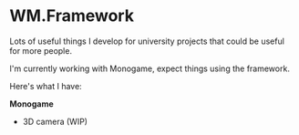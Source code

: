 # WM.Framework

Lots of useful things I develop for university projects that could be useful for more people.

I'm currently working with Monogame, expect things using the framework.

Here's what I have:

**Monogame**

* 3D camera (WIP)
